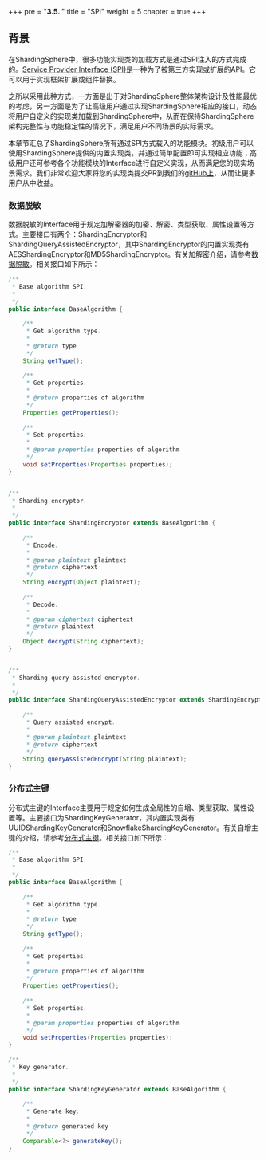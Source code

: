 +++
pre = "<b>3.5. </b>"
title = "SPI"
weight = 5
chapter = true
+++

## 背景

在ShardingSphere中，很多功能实现类的加载方式是通过SPI注入的方式完成的。[Service Provider Interface (SPI)](https://docs.oracle.com/javase/tutorial/sound/SPI-intro.html)是一种为了被第三方实现或扩展的API。它可以用于实现框架扩展或组件替换。

之所以采用此种方式，一方面是出于对ShardingSphere整体架构设计及性能最优的考虑，另一方面是为了让高级用户通过实现ShardingSphere相应的接口，动态将用户自定义的实现类加载到ShardingSphere中，从而在保持ShardingSphere架构完整性与功能稳定性的情况下，满足用户不同场景的实际需求。

本章节汇总了ShardingSphere所有通过SPI方式载入的功能模块。初级用户可以使用ShardingSphere提供的内置实现类，并通过简单配置即可实现相应功能；高级用户还可参考各个功能模块的Interface进行自定义实现，从而满足您的现实场景需求。我们非常欢迎大家将您的实现类提交PR到我们的[gitHub上](https://github.com/apache/incubator-shardingsphere/pulls)，从而让更多用户从中收益。

### 数据脱敏
数据脱敏的Interface用于规定加解密器的加密、解密、类型获取、属性设置等方式。主要接口有两个：ShardingEncryptor和ShardingQueryAssistedEncryptor，其中ShardingEncryptor的内置实现类有AESShardingEncryptor和MD5ShardingEncryptor。有关加解密介绍，请参考[数据脱敏](/cn/features/orchestration/encrypt/)。相关接口如下所示：

```java
/**
 * Base algorithm SPI.
 *
 */
public interface BaseAlgorithm {
    
    /**
     * Get algorithm type.
     * 
     * @return type
     */
    String getType();
    
    /**
     * Get properties.
     * 
     * @return properties of algorithm
     */
    Properties getProperties();
    
    /**
     * Set properties.
     * 
     * @param properties properties of algorithm
     */
    void setProperties(Properties properties);
}


/**
 * Sharding encryptor.
 *
 */
public interface ShardingEncryptor extends BaseAlgorithm {
    
    /**
     * Encode.
     * 
     * @param plaintext plaintext
     * @return ciphertext
     */
    String encrypt(Object plaintext);
    
    /**
     * Decode.
     * 
     * @param ciphertext ciphertext
     * @return plaintext
     */
    Object decrypt(String ciphertext);
}


/**
 * Sharding query assisted encryptor.
 *
 */
public interface ShardingQueryAssistedEncryptor extends ShardingEncryptor {
    
    /**
     * Query assisted encrypt.
     * 
     * @param plaintext plaintext
     * @return ciphertext
     */
    String queryAssistedEncrypt(String plaintext);
}
```

### 分布式主键
分布式主键的Interface主要用于规定如何生成全局性的自增、类型获取、属性设置等。主要接口为ShardingKeyGenerator，其内置实现类有UUIDShardingKeyGenerator和SnowflakeShardingKeyGenerator。有关自增主键的介绍，请参考[分布式主键](/cn/features/sharding/other-features/key-generator/)。相关接口如下所示：

```java
/**
 * Base algorithm SPI.
 *
 */
public interface BaseAlgorithm {
    
    /**
     * Get algorithm type.
     * 
     * @return type
     */
    String getType();
    
    /**
     * Get properties.
     * 
     * @return properties of algorithm
     */
    Properties getProperties();
    
    /**
     * Set properties.
     * 
     * @param properties properties of algorithm
     */
    void setProperties(Properties properties);
}

/**
 * Key generator.
 *
 */
public interface ShardingKeyGenerator extends BaseAlgorithm {
    
    /**
     * Generate key.
     * 
     * @return generated key
     */
    Comparable<?> generateKey();
}
```
